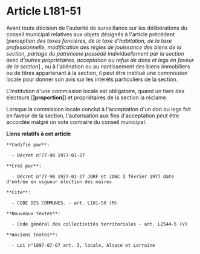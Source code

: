 # Article L181-51

Avant toute décision de l'autorité de surveillance sur les délibérations du conseil municipal relatives aux objets désignés à
l'article précédent [*perception des taxes foncières, de la taxe d'habitation, de la taxe professionnelle, modification des
règles de jouissance des biens de la section, partage du patrimoine possédé individuellement par la section avec d'autres
propriétaires, acceptation ou refus de dons et legs en faveur de la section*] , ou à l'aliénation ou au nantissement des
biens immobiliers ou de titres appartenant à la section, il peut être institué une commission locale pour donner son avis sur
les intérêts particuliers de la section. 

L'institution d'une commission locale est obligatoire, quand un tiers des électeurs [**]proportion[**] et propriétaires de la
section la réclame. 

Lorsque la commission locale conclut à l'acceptation d'un don ou legs fait en faveur de la section, l'autorisation aux fins
d'acceptation peut être accordée malgré un vote contraire du conseil municipal.

**Liens relatifs à cet article**

	**Codifié par**:

	  - Décret n°77-90 1977-01-27

	**Créé par**:

	  - Décret n°77-90 1977-01-27 JORF et JONC 3 février 1977 date d'entrée en vigueur élection des maires

	**Cite**:

	  - CODE DES COMMUNES. - art. L181-50 (M)

	**Nouveaux textes**:

	  - Code général des collectivités territoriales - art. L2544-5 (V)

	**Anciens textes**:

	  - Loi n°1897-07-07 art. 3, locale, Alsace et Lorraine
